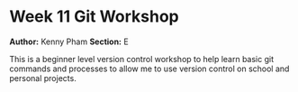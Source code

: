 # Week 11 Git Workshop
**Author:** Kenny Pham
**Section:** E

This is a beginner level version control workshop to help learn basic git commands and processes to allow me to use version control on school and personal projects.